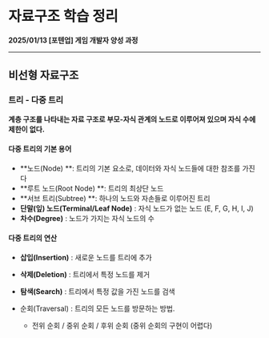 # 자료구조 학습 정리

**2025/01/13 [포텐업] 게임 개발자 양성 과정**

---

## 비선형 자료구조

### 트리 - 다중 트리

**계층 구조를 나타내는 자료 구조로 부모-자식 관계의 노드로 이루어져 있으며 자식 수에 제한이 없다.**



#### 다중 트리의 기본 용어

- **노드(Node) **: 트리의 기본 요소로, 데이터와 자식 노드들에 대한 참조를 가진다
- **루트 노드(Root Node) **: 트리의 최상단 노드
- **서브 트리(Subtree) **: 하나의 노드와 자손들로 이루어진 트리
- **단말(잎) 노드(Terminal/Leaf Node)** : 자식 노드가 없는 노드 (E, F, G, H, I, J)
- **차수(Degree)** : 노드가 가지는 자식 노드의 수



#### 다중 트리의 연산

- **삽입(Insertion)** : 새로운 노드를 트리에 추가

- **삭제(Deletion)** : 트리에서 특정 노드를 제거

- **탐색(Search)** : 트리에서 특정 값을 가진 노드를 검색

- 순회(Traversal) : 트리의 모든 노드를 방문하는 방법.

  - 전위 순회 / 중위 순회 / 후위 순회 (중위 순회의 구현이 어렵다)
